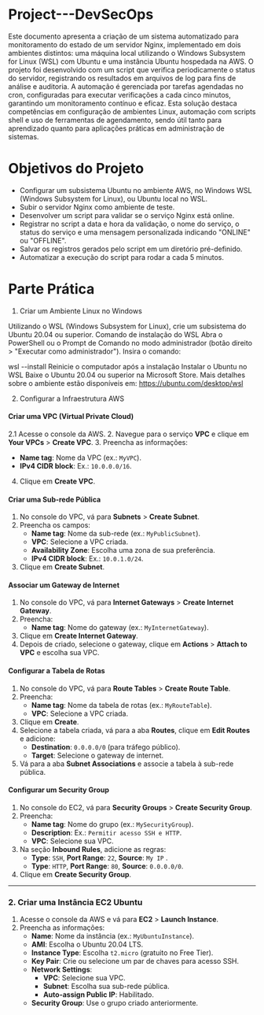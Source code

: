 # Project---DevSecOps


Este documento apresenta a criação de um sistema automatizado para monitoramento do estado de um servidor Nginx, implementado em dois ambientes distintos: uma máquina local utilizando o Windows Subsystem for Linux (WSL) com Ubuntu e uma instância Ubuntu hospedada na AWS. O projeto foi desenvolvido com um script que verifica periodicamente o status do servidor, registrando os resultados em arquivos de log para fins de análise e auditoria. A automação é gerenciada por tarefas agendadas no cron, configuradas para executar verificações a cada cinco minutos, garantindo um monitoramento contínuo e eficaz. Esta solução destaca competências em configuração de ambientes Linux, automação com scripts shell e uso de ferramentas de agendamento, sendo útil tanto para aprendizado quanto para aplicações práticas em administração de sistemas.

# Objetivos do Projeto
- Configurar um subsistema Ubuntu no ambiente AWS, no Windows WSL (Windows Subsystem for Linux), ou Ubuntu local no WSL.  
- Subir o servidor Nginx como ambiente de teste.  
- Desenvolver um script para validar se o serviço Nginx está online.  
- Registrar no script a data e hora da validação, o nome do serviço, o status do serviço e uma mensagem personalizada indicando "ONLINE" ou "OFFLINE".  
- Salvar os registros gerados pelo script em um diretório pré-definido.  
- Automatizar a execução do script para rodar a cada 5 minutos.


# Parte Prática

1. Criar um Ambiente Linux no Windows

Utilizando o WSL (Windows Subsystem for Linux), crie um subsistema do Ubuntu 20.04 ou superior.
Comando de instalação do WSL
Abra o PowerShell ou o Prompt de Comando no modo administrador (botão direito > "Executar como administrador").
Insira o comando:

wsl --install
Reinicie o computador após a instalação
Instalar o Ubuntu no WSL
Baixe o Ubuntu 20.04 ou superior na Microsoft Store.
Mais detalhes sobre o ambiente estão disponíveis em: https://ubuntu.com/desktop/wsl

2. Configurar a Infraestrutura AWS

#### Criar uma VPC (Virtual Private Cloud)
2.1 Acesse o console da AWS.
2. Navegue para o serviço **VPC** e clique em **Your VPCs** > **Create VPC**.
3. Preencha as informações:
   - **Name tag**: Nome da VPC (ex.: `MyVPC`).
   - **IPv4 CIDR block**: Ex.: `10.0.0.0/16`.
4. Clique em **Create VPC**.

#### Criar uma Sub-rede Pública
1. No console do VPC, vá para **Subnets** > **Create Subnet**.
2. Preencha os campos:
   - **Name tag**: Nome da sub-rede (ex.: `MyPublicSubnet`).
   - **VPC**: Selecione a VPC criada.
   - **Availability Zone**: Escolha uma zona de sua preferência.
   - **IPv4 CIDR block**: Ex.: `10.0.1.0/24`.
3. Clique em **Create Subnet**.

#### Associar um Gateway de Internet
1. No console do VPC, vá para **Internet Gateways** > **Create Internet Gateway**.
2. Preencha:
   - **Name tag**: Nome do gateway (ex.: `MyInternetGateway`).
3. Clique em **Create Internet Gateway**.
4. Depois de criado, selecione o gateway, clique em **Actions** > **Attach to VPC** e escolha sua VPC.

#### Configurar a Tabela de Rotas
1. No console do VPC, vá para **Route Tables** > **Create Route Table**.
2. Preencha:
   - **Name tag**: Nome da tabela de rotas (ex.: `MyRouteTable`).
   - **VPC**: Selecione a VPC criada.
3. Clique em **Create**.
4. Selecione a tabela criada, vá para a aba **Routes**, clique em **Edit Routes** e adicione:
   - **Destination**: `0.0.0.0/0` (para tráfego público).
   - **Target**: Selecione o gateway de internet.
5. Vá para a aba **Subnet Associations** e associe a tabela à sub-rede pública.

#### Configurar um Security Group
1. No console do EC2, vá para **Security Groups** > **Create Security Group**.
2. Preencha:
   - **Name tag**: Nome do grupo (ex.: `MySecurityGroup`).
   - **Description**: Ex.: `Permitir acesso SSH e HTTP`.
   - **VPC**: Selecione sua VPC.
3. Na seção **Inbound Rules**, adicione as regras:
   - **Type**: `SSH`, **Port Range**: `22`, **Source**: `My IP` .
   - **Type**: `HTTP`, **Port Range**: `80`, **Source**: `0.0.0.0/0`.
4. Clique em **Create Security Group**.

---

### 2. Criar uma Instância EC2 Ubuntu
1. Acesse o console da AWS e vá para **EC2** > **Launch Instance**.
2. Preencha as informações:
   - **Name**: Nome da instância (ex.: `MyUbuntuInstance`).
   - **AMI**: Escolha o Ubuntu 20.04 LTS.
   - **Instance Type**: Escolha `t2.micro` (gratuito no Free Tier).
   - **Key Pair**: Crie ou selecione um par de chaves para acesso SSH.
   - **Network Settings**: 
     - **VPC**: Selecione sua VPC.
     - **Subnet**: Escolha sua sub-rede pública.
     - **Auto-assign Public IP**: Habilitado.
   - **Security Group**: Use o grupo criado anteriormente.

